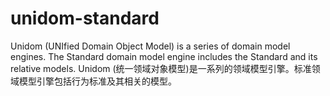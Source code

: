 # unidom-standard
Unidom (UNIfied Domain Object Model) is a series of domain model engines. The Standard domain model engine includes the Standard and its relative models. Unidom (统一领域对象模型)是一系列的领域模型引擎。标准领域模型引擎包括行为标准及其相关的模型。
